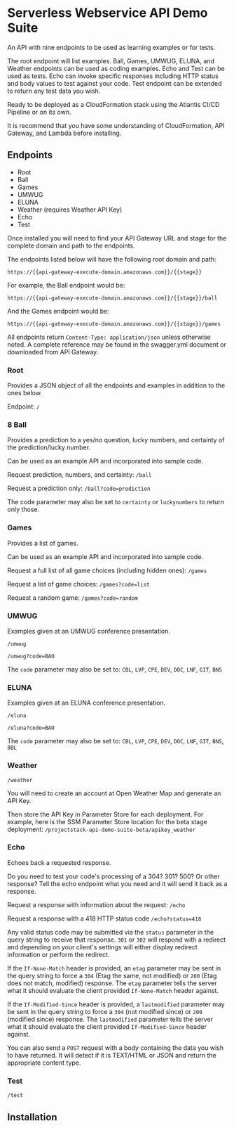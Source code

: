 # Serverless Webservice API Demo Suite

An API with nine endpoints to be used as learning examples or for tests. 

The root endpoint will list examples. Ball, Games, UMWUG, ELUNA, and Weather endpoints can be used as coding examples. Echo and Test can be used as tests. Echo can invoke specific responses including HTTP status and body values to test against your code. Test endpoint can be extended to return any test data you wish.

Ready to be deployed as a CloudFormation stack using the Atlantis CI/CD Pipeline or on its own.

It is recommend that you have some understanding of CloudFormation, API Gateway, and Lambda before installing.

## Endpoints

- Root
- Ball
- Games
- UMWUG
- ELUNA
- Weather (requires  Weather API Key)
- Echo
- Test

Once installed you will need to find your API Gateway URL and stage for the complete domain and path to the endpoints.

The endpoints listed below will have the following root domain and path: 

`https://{{api-gateway-execute-domain.amazonaws.com}}/{{stage}}`

For example, the Ball endpoint would be:

`https://{{api-gateway-execute-domain.amazonaws.com}}/{{stage}}/ball`

And the Games endpoint would be:

`https://{{api-gateway-execute-domain.amazonaws.com}}/{{stage}}/games`

All endpoints return `Content-Type: application/json` unless otherwise noted. A complete reference may be found in the swagger.yml document or downloaded from API Gateway.

### Root

Provides a JSON object of all the endpoints and examples in addition to the ones below.

Endpoint: `/`

### 8 Ball

Provides a prediction to a yes/no question, lucky numbers, and certainty of the prediction/lucky number.

Can be used as an example API and incorporated into sample code.

Request prediction, numbers, and certainty: `/ball`

Request a prediction only: `/ball?code=prediction`

The code parameter may also be set to `certainty` or `luckynumbers` to return only those.

### Games

Provides a list of games.

Can be used as an example API and incorporated into sample code.

Request a full list of all game choices (including hidden ones): `/games`

Request a list of game choices: `/games?code=list`

Request a random game: `/games?code=random`

### UMWUG

Examples given at an UMWUG conference presentation.

`/umwug`

`/umwug?code=BAO`

The `code` parameter may also be set to: `CBL`, `LVP`, `CPE`, `DEV`, `DOC`, `LNF`, `GIT`, `BNS`

### ELUNA

Examples given at an ELUNA conference presentation.

`/eluna`

`/eluna?code=BAO`

The `code` parameter may also be set to: `CBL`, `LVP`, `CPE`, `DEV`, `DOC`, `LNF`, `GIT`, `BNS`, `8BL`

### Weather

`/weather`

You will need to create an account at Open Weather Map and generate an API Key. 

Then store the API Key in Parameter Store for each deployment. For example, here is the SSM Parameter Store location for the beta stage deployment: `/projectstack-api-demo-suite-beta/apikey_weather`

### Echo

Echoes back a requested response.

Do you need to test your code's processing of a 304? 301? 500? Or other response? Tell the echo endpoint what you need and it will send it back as a response.

Request a response with information about the request: `/echo`

Request a response with a 418 HTTP status code `/echo?status=418`

Any valid status code may be submitted via the `status` parameter in the query string to receive that response. `301` or `302` will respond with a redirect and depending on your client's settings will either display redirect information or perform the redirect.

If the `If-None-Match` header is provided, an `etag` parameter may be sent in the query string to force a `304` (Etag the same, not modified) or `200` (Etag does not match, modified) response. The `etag` parameter tells the server what it should evaluate the client provided `If-None-Match` header against.

If the `If-Modified-Since` header is provided, a `lastmodified` parameter may be sent in the query string to force a `304` (not modified since) or `200` (modified since) response. The `lastmodified` parameter tells the server what it should evaluate the client provided `If-Modified-Since` header against.

You can also send a `POST` request with a body containing the data you wish to have returned. It will detect if it is TEXT/HTML or JSON and return the appropriate content type.

### Test

`/test`

## Installation
